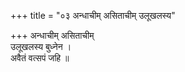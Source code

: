 +++
title = "०३ अन्धाचीम् असिताचीम् उलूखलस्य"

+++
अन्धाचीम् असिताचीम्  
उलूखलस्य बुध्नेन ।  
अवैतं वत्सपं जहि ॥